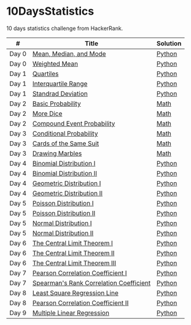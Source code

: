 # 10DaysStatistics
10 days statistics challenge from HackerRank.

<table>
<thead>
<tr>
<th>#</th>
<th>Title</th>
<th>Solution</th>
</tr>
</thead>
<tbody>
<tr>
<td>Day 0</td>
<td><a href="https://www.hackerrank.com/challenges/s10-basic-statistics/problem">Mean, Median, and Mode
</a></td>
<td><a href="https://github.com/djeada/10DaysStatistics/blob/master/src/day_0/mean_mode_median.py">Python</a></td>
</tr>
<tr>
<td>Day 0</td>
<td><a href="https://www.hackerrank.com/challenges/s10-weighted-mean" rel="nofollow">Weighted Mean</a></td>
<td><a href="https://github.com/djeada/10DaysStatistics/blob/master/src/day_0/weighted_mean.py">Python</a></td>
</tr>
<tr>
<td>Day 1</td>
<td><a href="https://www.hackerrank.com/challenges/s10-quartiles" rel="nofollow">Quartiles</a></td>
<td><a href="https://github.com/djeada/10DaysStatistics/blob/master/src/day_1/quartiles.py">Python</a></td>
</tr>
<tr>
<td>Day 1</td>
<td><a href="https://www.hackerrank.com/challenges/s10-interquartile-range/problem" rel="nofollow">Interquartile Range</a></td>
<td><a href="https://github.com/djeada/10DaysStatistics/blob/master/src/day_1/interquartile_range.py">Python</a></td>
</tr>
<tr>
<td>Day 1</td>
<td><a href="https://www.hackerrank.com/challenges/s10-standard-deviation/problem" rel="nofollow">Standrad Deviation</a></td>
<td><a href="https://github.com/djeada/10DaysStatistics/blob/master/src/day_1/standard_deviation.py">Python</a></td>
</tr>
<tr>
<td>Day 2</td>
<td><a href="https://www.hackerrank.com/challenges/s10-mcq-1/problem" rel="nofollow">Basic Probability</a></td>
<td><a href="https://github.com/djeada/10DaysStatistics/blob/master/src/day_2/basic_probability.pdf">Math</a></td>
</tr>
<tr>
<td>Day 2</td>
<td><a href="https://www.hackerrank.com/challenges/s10-mcq-2/problem" rel="nofollow">More Dice</a></td>
<td><a href="https://github.com/djeada/10DaysStatistics/blob/master/src/day_2/more_dice.pdf">Math</a></td>
</tr>
<tr>
<td>Day 2</td>
<td><a href="https://www.hackerrank.com/challenges/s10-mcq-3/problem" rel="nofollow">Compound Event Probability</a></td>
<td><a href="https://github.com/djeada/10DaysStatistics/blob/master/src/day_2/compound_event_probability.pdf">Math</a></td>
</tr>
<td>Day 3</td>
<td><a href="https://www.hackerrank.com/challenges/s10-mcq-4/problem" rel="nofollow">Conditional Probability</a></td>
<td><a href="https://github.com/djeada/10DaysStatistics/blob/master/src/day_3/conditional_probability.pdf">Math</a></td>
</tr>
<tr>
<td>Day 3</td>
<td><a href="https://www.hackerrank.com/challenges/s10-mcq-5/problem" rel="nofollow">Cards of the Same Suit</a></td>
<td><a href="https://github.com/djeada/10DaysStatistics/blob/master/src/day_3/cards_of_the_same_suit%20.pdf">Math</a></td>
</tr>
<tr>
<td>Day 3</td>
<td><a href="https://www.hackerrank.com/challenges/s10-mcq-6/problem" rel="nofollow">Drawing Marbles</a></td>
<td><a href="https://github.com/djeada/10DaysStatistics/blob/master/src/day_3/drawing_marbles.pdf">Math</a></td>
</tr>
<td>Day 4</td>
<td><a href="https://www.hackerrank.com/challenges/s10-binomial-distribution-1/problem" rel="nofollow">Binomial Distribution I</a></td>
<td><a href="https://github.com/djeada/10DaysStatistics/blob/master/src/day_4/binomial_distribution_i.py">Python</a></td>
</tr>
<td>Day 4</td>
<td><a href="https://www.hackerrank.com/challenges/s10-binomial-distribution-2/problem" rel="nofollow">Binomial Distribution II</a></td>
<td><a href="https://github.com/djeada/10DaysStatistics/blob/master/src/day_4/binomial_distribution_ii.py">Python</a></td>
</tr>
<tr>
<td>Day 4</td>
<td><a href="https://www.hackerrank.com/challenges/s10-geometric-distribution-1/problem" rel="nofollow">Geometric Distribution I</a></td>
<td><a href="https://github.com/djeada/10DaysStatistics/blob/master/src/day_4/geometric_distribution_i.py">Python</a></td>
</tr>
<tr>
<td>Day 4</td>
<td><a href="https://www.hackerrank.com/challenges/s10-geometric-distribution-2/problem" rel="nofollow">Geometric Distribution II</a></td>
<td><a href="https://github.com/djeada/10DaysStatistics/blob/master/src/day_4/geometric_distribution__ii.py">Python</a></td>
</tr>
<td>Day 5</td>
<td><a href="https://www.hackerrank.com/challenges/s10-poisson-distribution-1/problem" rel="nofollow">Poisson Distribution I
</a></td>
<td><a href="https://github.com/djeada/10DaysStatistics/blob/master/src/day_5/poisson_distribution_i.py">Python</a></td>
</tr>
<td>Day 5</td>
<td><a href="https://www.hackerrank.com/challenges/s10-poisson-distribution-2/problem" rel="nofollow">Poisson Distribution II</a></td>
<td><a href="https://github.com/djeada/10DaysStatistics/blob/master/src/day_5/poisson_distribution_ii.py">Python</a></td>
</tr>
<tr>
<td>Day 5</td>
<td><a href="https://www.hackerrank.com/challenges/s10-normal-distribution-1/problem" rel="nofollow">Normal Distribution I</a></td>
<td><a href="https://github.com/djeada/10DaysStatistics/blob/master/src/day_5/normal_distribution_i.py">Python</a></td>
</tr>
<tr>
<td>Day 5</td>
<td><a href="https://www.hackerrank.com/challenges/s10-normal-distribution-2/problem" rel="nofollow">Normal Distribution II</a></td>
<td><a href="https://github.com/djeada/10DaysStatistics/blob/master/src/day_5/normal_distribution_ii.py">Python</a></td>
</tr>
<td>Day 6</td>
<td><a href="https://www.hackerrank.com/challenges/s10-the-central-limit-theorem-1/problem" rel="nofollow">The Central Limit Theorem I</a></td>
<td><a href="https://github.com/djeada/10DaysStatistics/blob/master/src/day_6/central_limit_theorem_i.py">Python</a></td>
</tr>
<tr>
<td>Day 6</td>
<td><a href="https://www.hackerrank.com/challenges/s10-the-central-limit-theorem-2/problem" rel="nofollow">The Central Limit Theorem II</a></td>
<td><a href="https://github.com/djeada/10DaysStatistics/blob/master/src/day_6/central_limit_theorem_ii.py">Python</a></td>
</tr>
<tr>
<td>Day 6</td>
<td><a href="https://www.hackerrank.com/challenges/s10-the-central-limit-theorem-3/problem" rel="nofollow">The Central Limit Theorem III</a></td>
<td><a href="https://github.com/djeada/10DaysStatistics/blob/master/src/day_6/central_limit_theorem_iii.py">Python</a></td>
</tr>
<td>Day 7</td>
<td><a href="https://www.hackerrank.com/challenges/s10-pearson-correlation-coefficient/problem" rel="nofollow">Pearson Correlation Coefficient I</a></td>
<td><a href="https://github.com/djeada/10DaysStatistics/blob/master/src/day_7/pearson_correlation_coefficient_i.py">Python</a></td>
</tr>
<td>Day 7</td>
<td><a href="https://www.hackerrank.com/challenges/s10-spearman-rank-correlation-coefficient/problem" rel="nofollow">Spearman's Rank Correlation Coefficient</a></td>
<td><a href="https://github.com/djeada/10DaysStatistics/blob/master/src/day_7/spearmans_rank_correlation_coefficient.py">Python</a></td>
</tr>
<tr>
<td>Day 8</td>
<td><a href="https://www.hackerrank.com/challenges/s10-least-square-regression-line/problem" rel="nofollow">Least Square Regression Line</a></td>
<td><a href="https://github.com/djeada/10DaysStatistics/blob/master/src/day_8/least_square_regression_line.py">Python</a></td>
</tr>
<tr>
<td>Day 8</td>
<td><a href="https://www.hackerrank.com/challenges/s10-mcq-7/problem" rel="nofollow">Pearson Correlation Coefficient II</a></td>
<td><a href="https://github.com/djeada/10DaysStatistics/blob/master/src/day_8/pearson_correlation_coefficient_ii.py">Python</a></td>
</tr>
<tr>
<td>Day 9</td>
<td><a href="https://www.hackerrank.com/challenges/s10-multiple-linear-regression/problem" rel="nofollow">Multiple Linear Regression</a></td>
<td><a href="https://github.com/djeada/10DaysStatistics/blob/master/src/day_9/multiple_linear_regression.py">Python</a></td>
</tr>
</tbody>
</table>

